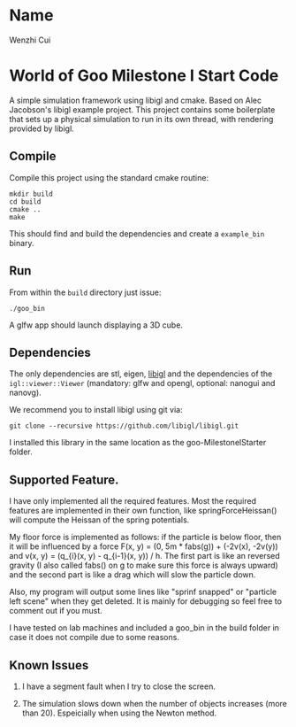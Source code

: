# Name
Wenzhi Cui

# World of Goo Milestone I Start Code

A simple simulation framework using libigl and cmake. Based on Alec Jacobson's libigl example project. This project contains some boilerplate that sets up a physical simulation to run in its own thread, with rendering provided by libigl.

## Compile

Compile this project using the standard cmake routine:

    mkdir build
    cd build
    cmake ..
    make

This should find and build the dependencies and create a `example_bin` binary.

## Run

From within the `build` directory just issue:

    ./goo_bin

A glfw app should launch displaying a 3D cube.

## Dependencies

The only dependencies are stl, eigen, [libigl](libigl.github.io/libigl/) and
the dependencies of the `igl::viewer::Viewer` (mandatory: glfw and
opengl, optional: nanogui and nanovg).

We recommend you to install libigl using git via:

    git clone --recursive https://github.com/libigl/libigl.git

I installed this library in the same location as the goo-MilestonelStarter folder.

## Supported Feature.
I have only implemented all the required features. Most the required features are 
implemented in their own function, like springForceHeissan() will compute the Heissan 
of the spring potentials.

My floor force is implemented as follows: if the particle is below floor, then it will
be influenced by a force F(x, y) = (0, 5m * fabs(g)) + (-2v(x), -2v(y)) and v(x, y) = (q_{i}(x, y) - q_{i-1}(x, y)) / h.
The first part is like an reversed gravity (I also called fabs() on g to make sure this force is always
upward) and the second part is like a drag which will slow the particle down. 

Also, my program will output some lines like "sprinf snapped" or "particle left scene" when
they get deleted. It is mainly for debugging so feel free to comment out if you must.

I have tested on lab machines and included a goo_bin in the build folder in case it does not compile due to some reasons.

## Known Issues
1. I have a segment fault when I try to close the screen.

2. The simulation slows down when the number of objects increases (more than 20).
Espeicially when using the Newton method.
